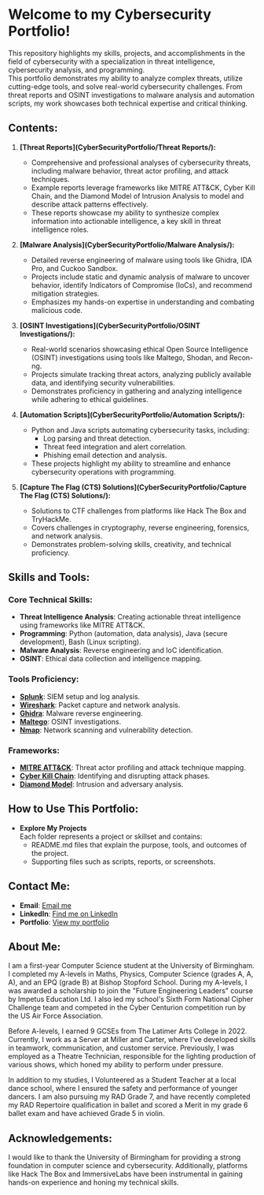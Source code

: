 # Welcome to my Cybersecurity Portfolio!

This repository highlights my skills, projects, and accomplishments in the field of cybersecurity with a specialization in threat intelligence, cybersecurity analysis, and programming.  
This portfolio demonstrates my ability to analyze complex threats, utilize cutting-edge tools, and solve real-world cybersecurity challenges. From threat reports and OSINT investigations to malware analysis and automation scripts, my work showcases both technical expertise and critical thinking.


## Contents:
1. **[Threat Reports](CyberSecurityPortfolio/Threat Reports/):**
    - Comprehensive and professional analyses of cybersecurity threats, including malware behavior, threat actor profiling, and attack techniques.  
    - Example reports leverage frameworks like MITRE ATT&CK, Cyber Kill Chain, and the Diamond Model of Intrusion Analysis to model and describe attack patterns effectively.  
    - These reports showcase my ability to synthesize complex information into actionable intelligence, a key skill in threat intelligence roles.  

2. **[Malware Analysis](CyberSecurityPortfolio/Malware Analysis/):**
    - Detailed reverse engineering of malware using tools like Ghidra, IDA Pro, and Cuckoo Sandbox.  
    - Projects include static and dynamic analysis of malware to uncover behavior, identify Indicators of Compromise (IoCs), and recommend mitigation strategies.  
    - Emphasizes my hands-on expertise in understanding and combating malicious code.  

3. **[OSINT Investigations](CyberSecurityPortfolio/OSINT Investigations/):**
    - Real-world scenarios showcasing ethical Open Source Intelligence (OSINT) investigations using tools like Maltego, Shodan, and Recon-ng.  
    - Projects simulate tracking threat actors, analyzing publicly available data, and identifying security vulnerabilities.  
    - Demonstrates proficiency in gathering and analyzing intelligence while adhering to ethical guidelines.  

4. **[Automation Scripts](CyberSecurityPortfolio/Automation Scripts/):**
    - Python and Java scripts automating cybersecurity tasks, including:  
        - Log parsing and threat detection.  
        - Threat feed integration and alert correlation.  
        - Phishing email detection and analysis.  
    - These projects highlight my ability to streamline and enhance cybersecurity operations with programming.  

5. **[Capture The Flag (CTS) Solutions](CyberSecurityPortfolio/Capture The Flag (CTS) Solutions/):**
    - Solutions to CTF challenges from platforms like Hack The Box and TryHackMe.  
    - Covers challenges in cryptography, reverse engineering, forensics, and network analysis.  
    - Demonstrates problem-solving skills, creativity, and technical proficiency.  


## Skills and Tools:

### Core Technical Skills:
- **Threat Intelligence Analysis**: Creating actionable threat intelligence using frameworks like MITRE ATT&CK.  
- **Programming**: Python (automation, data analysis), Java (secure development), Bash (Linux scripting).  
- **Malware Analysis**: Reverse engineering and IoC identification.  
- **OSINT**: Ethical data collection and intelligence mapping.  

### Tools Proficiency:
- **[Splunk](./tools/splunk/)**: SIEM setup and log analysis.  
- **[Wireshark](./tools/wireshark/)**: Packet capture and network analysis.  
- **[Ghidra](./tools/ghidra/)**: Malware reverse engineering.  
- **[Maltego](./tools/maltego/)**: OSINT investigations.  
- **[Nmap](./tools/nmap/)**: Network scanning and vulnerability detection.  

### Frameworks:
- **[MITRE ATT&CK](./frameworks/mitre-attck/)**: Threat actor profiling and attack technique mapping.  
- **[Cyber Kill Chain](./frameworks/cyber-kill-chain/)**: Identifying and disrupting attack phases.  
- **[Diamond Model](./frameworks/diamond-model/)**: Intrusion and adversary analysis.  


## How to Use This Portfolio:
- **Explore My Projects**  
  Each folder represents a project or skillset and contains:
    - README.md files that explain the purpose, tools, and outcomes of the project.  
    - Supporting files such as scripts, reports, or screenshots.  


## Contact Me:
- **Email**: [Email me](mailto:elliothardywork@gmail.com?subject=CyberSecurityPortfolio)  
- **LinkedIn**: [Find me on LinkedIn](https://www.linkedin.com/in/elliot-anthony-hardy/)  
- **Portfolio**: [View my portfolio](https://portfolio.elliothardy.com)  


## About Me:
I am a first-year Computer Science student at the University of Birmingham. I completed my A-levels in Maths, Physics, Computer Science (grades A, A, A), and an EPQ (grade B) at Bishop Stopford School. During my A-levels, I was awarded a scholarship to join the "Future Engineering Leaders" course by Impetus Education Ltd. I also led my school's Sixth Form National Cipher Challenge team and competed in the Cyber Centurion competition run by the US Air Force Association.  

Before A-levels, I earned 9 GCSEs from The Latimer Arts College in 2022.  
Currently, I work as a Server at Miller and Carter, where I’ve developed skills in teamwork, communication, and customer service. Previously, I was employed as a Theatre Technician, responsible for the lighting production of various shows, which honed my ability to perform under pressure.  

In addition to my studies, I Volunteered as a Student Teacher at a local dance school, where I ensured the safety and performance of younger dancers. I am also pursuing my RAD Grade 7, and have recently completed my RAD Repertoire qualification in ballet and scored a Merit in my grade 6 ballet exam and have achieved Grade 5 in violin.  


## Acknowledgements:
I would like to thank the University of Birmingham for providing a strong foundation in computer science and cybersecurity. Additionally, platforms like Hack The Box and ImmersiveLabs have been instrumental in gaining hands-on experience and honing my technical skills.
